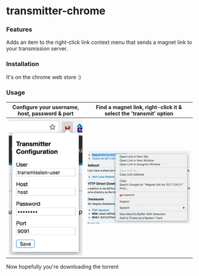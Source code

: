 # transmitter-chrome #

### Features ###

Adds an item to the right-click link context menu that sends a magnet link to your transmission server.

### Installation ###
It's on the chrome web store :)

### Usage ###

Configure your username, host, password & port			  |Find a magnet link, right-click it & select the 'transmit' option
:----------------------------------------------------------------:|:----------------------------------------------------------------:
![](config.png)  						  |![](magnet.png)

Now hopefully you're downloading the torrent
